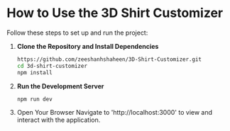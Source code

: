 # How to Use the 3D Shirt Customizer

Follow these steps to set up and run the project:

1. **Clone the Repository and Install Dependencies**

   ```bash
   https://github.com/zeeshanhshaheen/3D-Shirt-Customizer.git
   cd 3d-shirt-customizer
   npm install
   
2. **Run the Development Server**
   ```bash
   npm run dev
3. Open Your Browser
Navigate to 'http://localhost:3000' to view and interact with the application.

